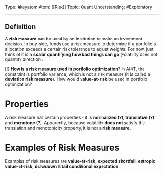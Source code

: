 Type: #keyatom 
Atom: [[Risk]]
Topic: Quant 
Understanding: #Exploratory 

----
## Definition

A **risk measure** can be used by an institution to make an investment decision. In buy-side, funds use a risk measure to determine if a portfolio's allocation exceeds a certain risk tolerance to adjust weights. For now, just think of it is a **scalar quantifying how bad things can go** (volatility does not quantify direction).

[!] **How is a risk measure used in portfolio optimization**? In AI4T, the constraint is portfolio variance, which is not a risk measure (it is called a **deviation risk measure**). How would **value-at-risk** be used in portfolio optimization?

# Properties

A risk measure has certain properties - it is **normalized (?)**, **translative (?)** and **monotone (?)**. Apparently, because volatility **does not** satisfy the translation and monotonicity property, it is not a **risk measure**.

# Examples of Risk Measures

Examples of risk measures are **value-at-risk**, **expected shortfall**, **entropic value-at-risk**, **drawdown** & **tail conditional expectation**.